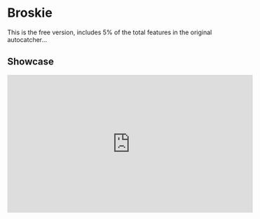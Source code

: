 # Broskie

This is the free version, includes 5% of the total features in the original autocatcher...

## Showcase
<p><iframe width="560" height="315" src="https://www.youtube.com/embed/k-jwhHXKRUY&ab_channel" title="" frameBorder="0"   allow="accelerometer; autoplay; clipboard-write; encrypted-media; gyroscope; picture-in-picture; web-share"  allowFullScreen><br>Powered by <a href="https://youtubeembedcode.com">youtube embed code</a> and <a href="cancelgamstop.com/">how to reverse gamstop</a></iframe></p>
